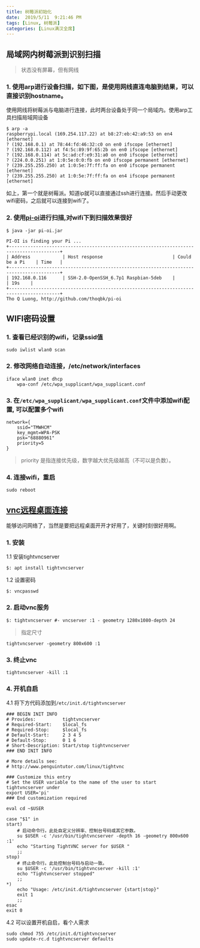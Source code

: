 ```yaml
---
title: 树莓派初始化
date:  2019/5/11  9:21:46 PM
tags: [Linux, 树莓派]
categories: [Linux满汉全席]
---
```


## 局域网内树莓派到识别扫描

> 状态没有屏幕，但有网线

### 1. 使用arp进行设备扫描，如下图，是使用网线直连电脑到结果，可以直接识别hostname。

使用网线将树莓派与电脑进行连接，此时两台设备处于同一个局域内。使用arp工具扫描局域网设备

```shell
$ arp -a
raspberrypi.local (169.254.117.22) at b8:27:eb:42:a9:53 on en4 [ethernet]
? (192.168.0.1) at 78:44:fd:46:32:c0 on en0 ifscope [ethernet]
? (192.168.0.112) at f4:5c:89:9f:65:2b on en0 ifscope [ethernet]
? (192.168.0.114) at 5c:ad:cf:e9:31:a0 on en0 ifscope [ethernet]
? (224.0.0.251) at 1:0:5e:0:0:fb on en0 ifscope permanent [ethernet]
? (239.255.255.250) at 1:0:5e:7f:ff:fa on en0 ifscope permanent [ethernet]
? (239.255.255.250) at 1:0:5e:7f:ff:fa on en4 ifscope permanent [ethernet]
```

如上，第一个就是树莓派。知道ip就可以直接通过ssh进行连接。然后手动更改wifi密码，之后就可以连接到wifi了。

### 2. 使用[pi-oi](http://github.com/thoqbk/pi-oi)进行扫描,对wifi下到扫描效果很好

```shell
$ java -jar pi-oi.jar

PI-OI is finding your Pi ...
+-----------------------------------------------------------------------------------------+
| Address            | Host response                          | Could be a Pi    | Time   |
+-----------------------------------------------------------------------------------------+
| 192.168.0.116      | SSH-2.0-OpenSSH_6.7p1 Raspbian-5deb    |                  | 19s    |
+-----------------------------------------------------------------------------------------+
Tho Q Luong, http://github.com/thoqbk/pi-oi
```

## WIFI密码设置

### 1. 查看已经识别的wifi，记录ssid值

```shell
sudo iwlist wlan0 scan
```

### 2. 修改网络自动连接，/etc/network/interfaces

```shell
iface wlan0 inet dhcp
    wpa-conf /etc/wpa_supplicant/wpa_supplicant.conf
```

### 3. 在`/etc/wpa_supplicant/wpa_supplicant.conf`文件中添加wifi配置, 可以配置多个wifi

```shell
network={
    ssid="TMWHCM"
    key_mgmt=WPA-PSK
    psk="68880961"
    priority=5
}
```

> priority 是指连接优先级，数字越大优先级越高（不可以是负数）。

### 4. 连接wifi，重启

```shell
sudo reboot
```

## [vnc远程桌面连接](http://shumeipai.nxez.com/2013/09/04/login-rpi-with-vnc.html)

能够访问网络了，当然是要把远程桌面开开才好用了，关键时刻很好用啊。

### 1. 安装

1.1 安装tightvncserver

```shell
$: apt install tightvncserver
```

1.2 设置密码

```shell
$: vncpasswd
```

### 2. 启动vnc服务

```shell
$: tightvncserver #- vncserver :1 - geometry 1280x1080-depth 24
```

> 指定尺寸

```shell
tightvncserver -geometry 800x600 :1
```

### 3. 终止vnc

```shell
tightvncserver -kill :1
```

### 4. 开机自启

4.1 将下方代码添加到`/etc/init.d/tightvncserver`

```shell
### BEGIN INIT INFO
# Provides:          tightvncserver
# Required-Start:    $local_fs
# Required-Stop:     $local_fs
# Default-Start:     2 3 4 5
# Default-Stop:      0 1 6
# Short-Description: Start/stop tightvncserver
### END INIT INFO

# More details see:
# http://www.penguintutor.com/linux/tightvnc

### Customize this entry
# Set the USER variable to the name of the user to start tightvncserver under
export USER='pi'
### End customization required

eval cd ~$USER

case "$1" in
start)
    # 启动命令行。此处自定义分辨率、控制台号码或其它参数。
    su $USER -c '/usr/bin/tightvncserver -depth 16 -geometry 800x600 :1'
    echo "Starting TightVNC server for $USER "
    ;;
stop)
    # 终止命令行。此处控制台号码与启动一致。
    su $USER -c '/usr/bin/tightvncserver -kill :1'
    echo "Tightvncserver stopped"
    ;;
*)
    echo "Usage: /etc/init.d/tightvncserver {start|stop}"
    exit 1
    ;;
esac
exit 0
```

4.2 可以设置开机自启，看个人需求

```shell
sudo chmod 755 /etc/init.d/tightvncserver
sudo update-rc.d tightvncserver defaults
```
